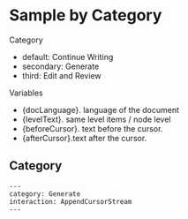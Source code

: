 # Sample by Category

Category

- default: Continue Writing
- secondary: Generate
- third: Edit and Review

Variables

- {docLanguage}. language of the document
- {levelText}. same level items / node level
- {beforeCursor}. text before the cursor.
- {afterCursor}.text after the cursor.

## Category

```
---
category: Generate
interaction: AppendCursorStream
---
```

